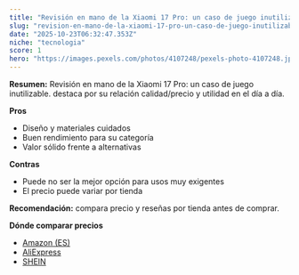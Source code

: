```yaml
---
title: "Revisión en mano de la Xiaomi 17 Pro: un caso de juego inutilizable."
slug: "revision-en-mano-de-la-xiaomi-17-pro-un-caso-de-juego-inutilizable"
date: "2025-10-23T06:32:47.353Z"
niche: "tecnologia"
score: 1
hero: "https://images.pexels.com/photos/4107248/pexels-photo-4107248.jpeg?auto=compress&cs=tinysrgb&fit=crop&h=627&w=1200&auto=compress&cs=tinysrgb&w=1200&h=675&fit=crop"
---
```


**Resumen:** Revisión en mano de la Xiaomi 17 Pro: un caso de juego inutilizable. destaca por su relación calidad/precio y utilidad en el día a día.

**Pros**
- Diseño y materiales cuidados
- Buen rendimiento para su categoría
- Valor sólido frente a alternativas

**Contras**
- Puede no ser la mejor opción para usos muy exigentes
- El precio puede variar por tienda

**Recomendación:** compara precio y reseñas por tienda antes de comprar.

**Dónde comparar precios**
- [Amazon (ES)](https://www.amazon.es/s?k=Revisi%C3%B3n%20en%20mano%20de%20la%20Xiaomi%2017%20Pro%3A%20un%20caso%20de%20juego%20inutilizable.&tag=teknovashop25-21)
- [AliExpress](https://www.aliexpress.com/wholesale?SearchText=Revisi%C3%B3n%20en%20mano%20de%20la%20Xiaomi%2017%20Pro%3A%20un%20caso%20de%20juego%20inutilizable.)
- [SHEIN](https://www.shein.com/pdsearch/Revisi%C3%B3n%20en%20mano%20de%20la%20Xiaomi%2017%20Pro%3A%20un%20caso%20de%20juego%20inutilizable.)
